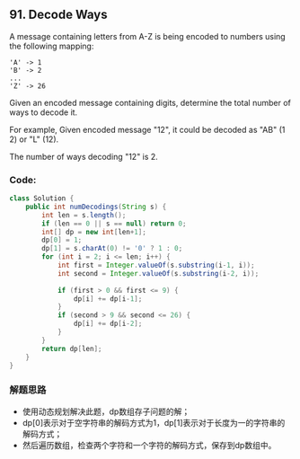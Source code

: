 ## 91. Decode Ways

A message containing letters from A-Z is being encoded to numbers using the following mapping:

```
'A' -> 1
'B' -> 2
...
'Z' -> 26
```
Given an encoded message containing digits, determine the total number of ways to decode it.

For example,
Given encoded message "12", it could be decoded as "AB" (1 2) or "L" (12).

The number of ways decoding "12" is 2.

### Code:

```java
class Solution {
    public int numDecodings(String s) {
        int len = s.length();
        if (len == 0 || s == null) return 0;
        int[] dp = new int[len+1];
        dp[0] = 1;
        dp[1] = s.charAt(0) != '0' ? 1 : 0;
        for (int i = 2; i <= len; i++) {
            int first = Integer.valueOf(s.substring(i-1, i));
            int second = Integer.valueOf(s.substring(i-2, i));
            
            if (first > 0 && first <= 9) {
                dp[i] += dp[i-1];
            }
            if (second > 9 && second <= 26) {
                dp[i] += dp[i-2];
            }
        }
        return dp[len];
    }
}
```

### 解题思路
* 使用动态规划解决此题，dp数组存子问题的解；
* dp[0]表示对于空字符串的解码方式为1，dp[1]表示对于长度为一的字符串的解码方式；
* 然后遍历数组，检查两个字符和一个字符的解码方式，保存到dp数组中。